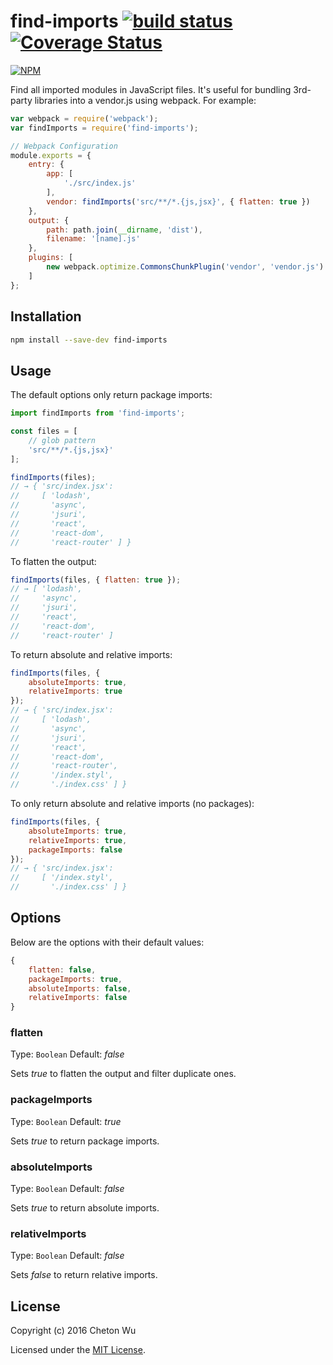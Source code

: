 # find-imports [![build status](https://travis-ci.org/cheton/find-imports.svg?branch=master)](https://travis-ci.org/cheton/find-imports) [![Coverage Status](https://coveralls.io/repos/cheton/find-imports/badge.svg)](https://coveralls.io/r/cheton/find-imports)
[![NPM](https://nodei.co/npm/find-imports.png?downloads=true&stars=true)](https://nodei.co/npm/find-imports/)

Find all imported modules in JavaScript files. It's useful for bundling 3rd-party libraries into a vendor.js using webpack. For example:

```js
var webpack = require('webpack');
var findImports = require('find-imports');

// Webpack Configuration
module.exports = {
    entry: {
        app: [
            './src/index.js'
        ],
        vendor: findImports('src/**/*.{js,jsx}', { flatten: true })
    },
    output: {
        path: path.join(__dirname, 'dist'),
        filename: '[name].js'
    },
    plugins: [
        new webpack.optimize.CommonsChunkPlugin('vendor', 'vendor.js')
    ]
};
```

## Installation

```bash
npm install --save-dev find-imports
```

## Usage
The default options only return package imports:
```js
import findImports from 'find-imports';

const files = [
    // glob pattern
    'src/**/*.{js,jsx}'
];

findImports(files);
// → { 'src/index.jsx':
//     [ 'lodash',
//       'async',
//       'jsuri',
//       'react',
//       'react-dom',
//       'react-router' ] }
```

To flatten the output:
```js
findImports(files, { flatten: true });
// → [ 'lodash',
//     'async',
//     'jsuri',
//     'react',
//     'react-dom',
//     'react-router' ]

```

To return absolute and relative imports:
```js
findImports(files, {
    absoluteImports: true,
    relativeImports: true
});
// → { 'src/index.jsx':
//     [ 'lodash',
//       'async',
//       'jsuri',
//       'react',
//       'react-dom',
//       'react-router',
//       '/index.styl',
//       './index.css' ] }
```

To only return absolute and relative imports (no packages):
```js
findImports(files, {
    absoluteImports: true,
    relativeImports: true,
    packageImports: false
});
// → { 'src/index.jsx':
//     [ '/index.styl',
//       './index.css' ] }
```

## Options
Below are the options with their default values:
```js
{
    flatten: false,
    packageImports: true,
    absoluteImports: false,
    relativeImports: false
}
```

### flatten
Type: `Boolean` Default: <i>false</i>

Sets <i>true</i> to flatten the output and filter duplicate ones.

### packageImports
Type: `Boolean` Default: <i>true</i>

Sets <i>true</i> to return package imports.

### absoluteImports
Type: `Boolean` Default: <i>false</i>

Sets <i>true</i> to return absolute imports.

### relativeImports
Type: `Boolean` Default: <i>false</i>

Sets <i>false</i> to return relative imports.

## License

Copyright (c) 2016 Cheton Wu

Licensed under the [MIT License](LICENSE).
